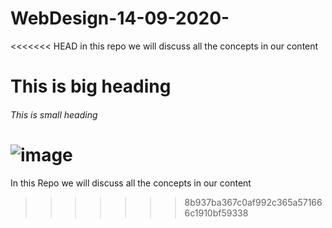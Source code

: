 # WebDesign-14-09-2020-
<<<<<<< HEAD
in this repo we will discuss all the concepts in our content

# This is big heading

###### This is small heading

![image](https://cdn.pixabay.com/photo/2017/06/13/12/53/profile-2398782_1280.png)
=======
In this Repo we will discuss all the concepts in our content
>>>>>>> 8b937ba367c0af992c365a571666c1910bf59338
